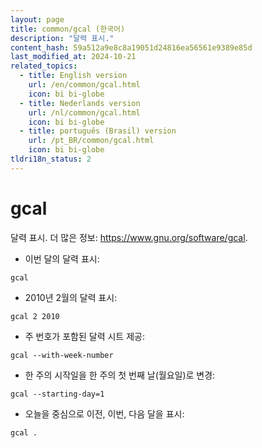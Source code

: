```yaml
---
layout: page
title: common/gcal (한국어)
description: "달력 표시."
content_hash: 59a512a9e8c8a19051d24816ea56561e9389e85d
last_modified_at: 2024-10-21
related_topics:
  - title: English version
    url: /en/common/gcal.html
    icon: bi bi-globe
  - title: Nederlands version
    url: /nl/common/gcal.html
    icon: bi bi-globe
  - title: português (Brasil) version
    url: /pt_BR/common/gcal.html
    icon: bi bi-globe
tldri18n_status: 2
---
```

# gcal

달력 표시.
더 많은 정보: <https://www.gnu.org/software/gcal>.

- 이번 달의 달력 표시:

`gcal`

- 2010년 2월의 달력 표시:

`gcal 2 2010`

- 주 번호가 포함된 달력 시트 제공:

`gcal --with-week-number`

- 한 주의 시작일을 한 주의 첫 번째 날(월요일)로 변경:

`gcal --starting-day=1`

- 오늘을 중심으로 이전, 이번, 다음 달을 표시:

`gcal .`
